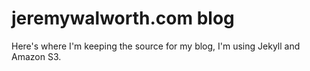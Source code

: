 # jeremywalworth.com blog

Here's where I'm keeping the source for my blog, I'm using Jekyll and Amazon
S3.
